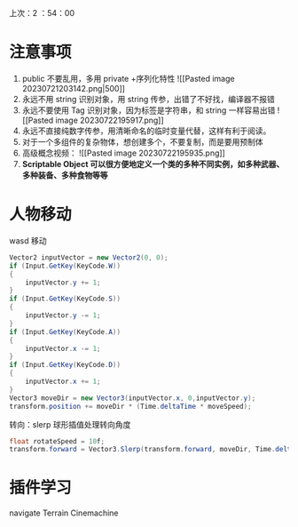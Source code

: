 上次：2 ：54：00
# 注意事项
1. public 不要乱用，多用 private +序列化特性
![[Pasted image 20230721203142.png|500]]
1. 永远不用 string 识别对象，用 string 传参，出错了不好找，编译器不报错
2. 永远不要使用 Tag 识别对象，因为标签是字符串，和 string 一样容易出错 ![[Pasted image 20230722195917.png]]
3. 永远不直接纯数字传参，用清晰命名的临时变量代替，这样有利于阅读。
4. 对于一个多组件的复杂物体，想创建多个，不要复制，而是要用预制体
5. 高级概念视频： ![[Pasted image 20230722195935.png]]
6. **Scriptable Object 可以很方便地定义一个类的多种不同实例，如多种武器、多种装备、多种食物等等**  

# 人物移动
wasd 移动
```cs
Vector2 inputVector = new Vector2(0, 0);
if (Input.GetKey(KeyCode.W))
{
    inputVector.y += 1;
}
if (Input.GetKey(KeyCode.S))
{
    inputVector.y -= 1;
}
if (Input.GetKey(KeyCode.A))
{
    inputVector.x -= 1;
}  
if (Input.GetKey(KeyCode.D))
{
    inputVector.x += 1;
}
Vector3 moveDir = new Vector3(inputVector.x, 0,inputVector.y);
transform.position += moveDir * (Time.deltaTime * moveSpeed);
```

转向：slerp 球形插值处理转向角度

```cs 
float rotateSpeed = 10f;  
transform.forward = Vector3.Slerp(transform.forward, moveDir, Time.deltaTime * rotateSpeed);
```


# 插件学习
navigate
Terrain
Cinemachine